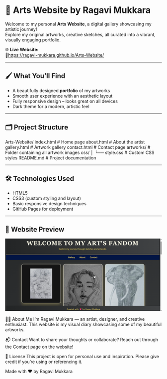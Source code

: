 # 🎨 Arts Website by Ragavi Mukkara

Welcome to my personal **Arts Website**, a digital gallery showcasing my artistic journey!  
Explore my original artworks, creative sketches, all curated into a vibrant, visually engaging portfolio.

🌐 **Live Website:**  
🔗https://ragavi-mukkara.github.io/Arts-Website/

---

## 🖌️ What You’ll Find

- A beautifully designed **portfolio** of my artworks  
- Smooth user experience with an aesthetic layout  
- Fully responsive design – looks great on all devices  
- Dark theme for a modern, artistic feel

---

## 🗂️ Project Structure

Arts-Website/
index.html # Home page
about.html # About the artist
gallery.html # Artwork gallery
contact.html # Contact page
artworks/ # Folder containing all artwork images
css/
│ └── style.css # Custom CSS styles
README.md # Project documentation



---

## 🛠️ Technologies Used

- HTML5  
- CSS3 (custom styling and layout)  
- Basic responsive design techniques  
- GitHub Pages for deployment

---


## 📸 Website Preview

![Website Preview](artworks/preview.png)



🙋‍♀️ About Me
I’m Ragavi Mukkara — an artist, designer, and creative enthusiast. This website is my visual diary showcasing some of my beautiful artworks.

📬 Contact
Want to share your thoughts or collaborate? Reach out through the Contact page on the website!

📌 License
This project is open for personal use and inspiration. Please give credit if you’re using or referencing it.

Made with ❤️ by Ragavi Mukkara














